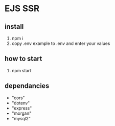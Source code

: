 # EJS SSR

## install

1. npm i
2. copy .env example to .env and enter your values

## how to start

1. npm start

## dependancies

- "cors"
- "dotenv"
- "express"
- "morgan"
- "mysql2"

